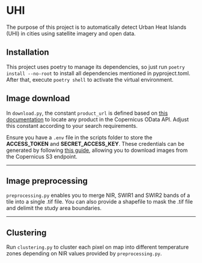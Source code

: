 # UHI

The purpose of this project is to automatically detect Urban Heat Islands (UHI) in cities using satellite imagery and open data.

## Installation

This project uses poetry to manage its dependencies, so just run `poetry install --no-root` to install all dependencies mentioned in pyproject.toml. After that, execute `poetry shell` to activate the virtual environment.

## Image download

In `download.py`, the constant `product_url` is defined based on [this documentation](https://documentation.dataspace.copernicus.eu/APIs/OData.html) to locate any product in the Copernicus OData API. Adjust this constant according to your search requirements.

Ensure you have a `.env` file in the scripts folder to store the **ACCESS_TOKEN** and **SECRET_ACCESS_KEY**. These credentials can be generated by following [this guide](https://documentation.dataspace.copernicus.eu/APIs/S3.html), allowing you to download images from the Copernicus S3 endpoint.

---

## Image preprocessing

`preprocessing.py` enables you to merge NIR, SWIR1 and SWIR2 bands of a tile into a single .tif file. You can also provide a shapefile to mask the .tif file and delimit the study area boundaries.

---

## Clustering
Run `clustering.py` to cluster each pixel on map into different temperature zones depending on NIR values provided by `preprocessing.py`.
